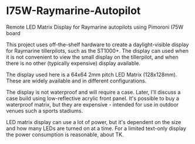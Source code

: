 # I75W-Raymarine-Autopilot
Remote LED Matrix Display for Raymarine autopilots using Pimoroni I75W board

This project uses off-the-shelf hardware to create a daylight-visible display for Raymarine tillerpilots, such as the ST1000+.
The display can used when it is not convenient to view the small display on the tillerpilot, and when there is no other (typically expensive) display available.

The display used here is a 64x64 2mm pitch LED Matrix (128x128mm). These are widely available and in different configurations.

The display is not waterproof and will require a case. Later, I'll discuss a case build using low-reflective acrylic front panel. It's possible to buy a waterproof matrix, but they are expensive - intended for use in outdoor venues such a sports stadiums.

LED matrix display can use a lot of power, but it's dependent on the size and how many LEDs are turned on at a time. For a limited text-only display the power consumption is reasonable, about TK.





